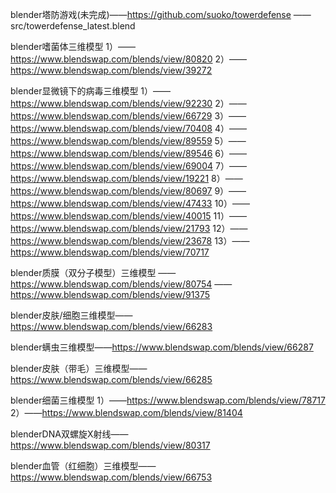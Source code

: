 blender塔防游戏(未完成)——https://github.com/suoko/towerdefense
					 —— src/towerdefense_latest.blend

blender嗜菌体三维模型
		1）——https://www.blendswap.com/blends/view/80820
		2）——https://www.blendswap.com/blends/view/39272

blender显微镜下的病毒三维模型
		1）——https://www.blendswap.com/blends/view/92230	
		2）——https://www.blendswap.com/blends/view/66729	
		3）——https://www.blendswap.com/blends/view/70408
		4）——https://www.blendswap.com/blends/view/89559
		5）——https://www.blendswap.com/blends/view/89546
		6）——https://www.blendswap.com/blends/view/69004
		7）——https://www.blendswap.com/blends/view/19221
		8）——https://www.blendswap.com/blends/view/80697
		9）——https://www.blendswap.com/blends/view/47433
		10）——https://www.blendswap.com/blends/view/40015
		11）——https://www.blendswap.com/blends/view/21793
		12）——https://www.blendswap.com/blends/view/23678
		13）——https://www.blendswap.com/blends/view/70717


blender质膜（双分子模型）三维模型
	——https://www.blendswap.com/blends/view/80754
	——https://www.blendswap.com/blends/view/91375

blender皮肤/细胞三维模型——https://www.blendswap.com/blends/view/66283

blender螨虫三维模型——https://www.blendswap.com/blends/view/66287

blender皮肤（带毛）三维模型——https://www.blendswap.com/blends/view/66285

blender细菌三维模型
		1）——https://www.blendswap.com/blends/view/78717
		2）——https://www.blendswap.com/blends/view/81404


blenderDNA双螺旋X射线——https://www.blendswap.com/blends/view/80317

blender血管（红细胞）三维模型——https://www.blendswap.com/blends/view/66753



